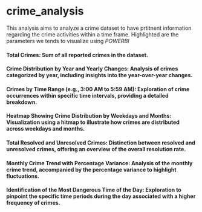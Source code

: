 # crime_analysis
This analysis aims to analyze a crime dataset to have prtitnent information regarding the crime activities within a time frame.
Highlighted are the parameters we tends to visualize using _POWERBI_
#### Total Crimes: Sum of all reported crimes in the dataset.
#### Crime Distribution by Year and Yearly Changes: Analysis of crimes categorized by year, including insights into the year-over-year changes.
#### Crimes by Time Range (e.g., 3:00 AM to 5:59 AM): Exploration of crime occurrences within specific time intervals, providing a detailed breakdown.
#### Heatmap Showing Crime Distribution by Weekdays and Months: Visualization using a hitmap to illustrate how crimes are distributed across weekdays and months.
#### Total Resolved and Unresolved Crimes: Distinction between resolved and unresolved crimes, offering an overview of the overall resolution rate.
#### Monthly Crime Trend with Percentage Variance: Analysis of the monthly crime trend, accompanied by the percentage variance to highlight fluctuations.
#### Identification of the Most Dangerous Time of the Day: Exploration to pinpoint the specific time periods during the day associated with a higher frequency of crimes.


